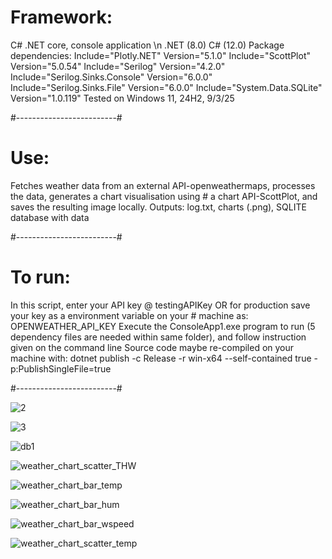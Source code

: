 # Framework:
C# .NET core, console application
\n .NET (8.0)
C# (12.0)
Package dependencies:
Include="Plotly.NET" Version="5.1.0"
Include="ScottPlot" Version="5.0.54"
Include="Serilog" Version="4.2.0"
Include="Serilog.Sinks.Console" Version="6.0.0"
Include="Serilog.Sinks.File" Version="6.0.0"
Include="System.Data.SQLite" Version="1.0.119"
Tested on Windows 11, 24H2, 9/3/25

#-------------------------#

# Use:  
Fetches weather data from an external API-openweathermaps, processes the data, generates a chart visualisation using # a chart API-ScottPlot, and saves the resulting image locally.
Outputs: log.txt, charts (.png), SQLITE database with data

#-------------------------#

# To run:
In this script, enter your API key @ testingAPIKey OR for production save your key as a environment variable on your # machine as: OPENWEATHER_API_KEY
Execute the ConsoleApp1.exe program to run (5 dependency files are needed within same folder), and follow instruction given on the command line
Source code maybe re-compiled on your machine with: dotnet publish -c Release -r win-x64 --self-contained true -p:PublishSingleFile=true

#-------------------------#


![2](https://github.com/user-attachments/assets/3a75b4d4-1248-4ac7-8254-81036ef08e7d)


![3](https://github.com/user-attachments/assets/2bd7e2a3-e615-48b6-b63e-6229c550d2f6)


![db1](https://github.com/user-attachments/assets/1e90f43f-bd30-49af-ad85-540917b8722c)


![weather_chart_scatter_THW](https://github.com/user-attachments/assets/55dd0de9-2997-4dea-8bb4-8fec3c88797f)


![weather_chart_bar_temp](https://github.com/user-attachments/assets/5635e624-a38c-4391-a57c-030499c63a49)


![weather_chart_bar_hum](https://github.com/user-attachments/assets/d704193e-f4e5-4c69-a22d-8bbb51626e85)


![weather_chart_bar_wspeed](https://github.com/user-attachments/assets/738a0953-999e-495d-89c4-b0b04b55ab44)


![weather_chart_scatter_temp](https://github.com/user-attachments/assets/bdffdeb0-19fb-4dfb-9f35-ccb3a108f1c0)
